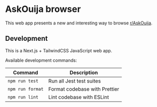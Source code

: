 # AskOuija browser

This web app presents a new and interesting way to browse [r/AskOuija](https://reddit.com/r/askouija).

## Development

This is a Next.js + TailwindCSS JavaScript web app.

Available development commands:

| Command          | Description                   |
| ---------------- | ----------------------------- |
| `npm run test`   | Run all Jest test suites      |
| `npm run format` | Format codebase with Prettier |
| `npm run lint`   | Lint codebase with ESLint     |
